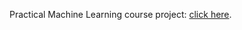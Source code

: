 Practical Machine Learning course project: [click here](http://student66.github.io/PracticalMLCourseProject/).
